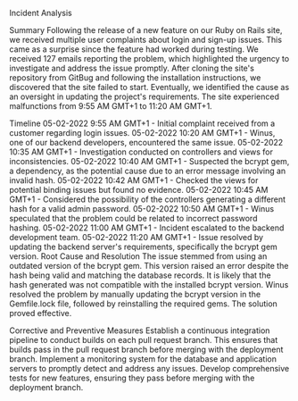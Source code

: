 Incident Analysis

Summary
Following the release of a new feature on our Ruby on Rails site, we received multiple user complaints about login and sign-up issues. This came as a surprise since the feature had worked during testing. We received 127 emails reporting the problem, which highlighted the urgency to investigate and address the issue promptly. After cloning the site's repository from GitBug and following the installation instructions, we discovered that the site failed to start. Eventually, we identified the cause as an oversight in updating the project's requirements. The site experienced malfunctions from 9:55 AM GMT+1 to 11:20 AM GMT+1.

Timeline
05-02-2022 9:55 AM GMT+1 - Initial complaint received from a customer regarding login issues.
05-02-2022 10:20 AM GMT+1 - Winus, one of our backend developers, encountered the same issue.
05-02-2022 10:35 AM GMT+1 - Investigation conducted on controllers and views for inconsistencies.
05-02-2022 10:40 AM GMT+1 - Suspected the bcrypt gem, a dependency, as the potential cause due to an error message involving an invalid hash.
05-02-2022 10:42 AM GMT+1 - Checked the views for potential binding issues but found no evidence.
05-02-2022 10:45 AM GMT+1 - Considered the possibility of the controllers generating a different hash for a valid admin password.
05-02-2022 10:50 AM GMT+1 - Winus speculated that the problem could be related to incorrect password hashing.
05-02-2022 11:00 AM GMT+1 - Incident escalated to the backend development team.
05-02-2022 11:20 AM GMT+1 - Issue resolved by updating the backend server's requirements, specifically the bcrypt gem version.
Root Cause and Resolution
The issue stemmed from using an outdated version of the bcrypt gem. This version raised an error despite the hash being valid and matching the database records. It is likely that the hash generated was not compatible with the installed bcrypt version. Winus resolved the problem by manually updating the bcrypt version in the Gemfile.lock file, followed by reinstalling the required gems. The solution proved effective.

Corrective and Preventive Measures
Establish a continuous integration pipeline to conduct builds on each pull request branch. This ensures that builds pass in the pull request branch before merging with the deployment branch.
Implement a monitoring system for the database and application servers to promptly detect and address any issues.
Develop comprehensive tests for new features, ensuring they pass before merging with the deployment branch.
